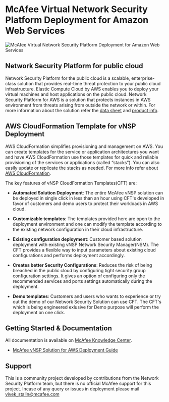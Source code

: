 McAfee Virtual Network Security Platform Deployment for Amazon Web Services
===========================================================================

![McAfee Virtual Network Security Platform Deployment for Amazon Web Services](https://www.mcafee.com/img/nwco/logo.svg)

**Network Security Platform for public cloud**
---------------------------------------------------
Network Security Platform for the public cloud is a scalable, enterprise-class solution that provides real-time threat protection to your public cloud infrastructure. Elastic Compute Cloud by AWS enables you to deploy your virtual machines and host applications on the public cloud. Network Security Platform for AWS is a solution that protects instances in AWS environment from threats arising from outside the network or within. For more information about the solution refer the [data sheet](https://www.mcafee.com/us/resources/data-sheets/ds-virtual-network-security-platform.pdf) and [product info](https://www.mcafee.com/in/products/network-security-platform.aspx).

**AWS CloudFormation Template for vNSP Deployment**
-----------------------------------------------------
AWS CloudFormation simplifies provisioning and management on AWS. You can create templates for the service or application architectures you want and have AWS CloudFormation use those templates for quick and reliable provisioning of the services or applications (called “stacks”). You can also easily update or replicate the stacks as needed. For more info refer about [AWS CloudFormation](https://aws.amazon.com/cloudformation/).
 
 The key features of vNSP CloudFormation Templates(CFT) are:
 
 - **Automated Solution Deployment**: The entire McAfee vNSP solution can be deployed in single click in less than an hour using CFT's developed in favor of customers and demo users to protect their workloads in AWS cloud.
 
 - **Customizable templates**: The templates provided here are open to the deployment environment and one can modify the template according to the existing network configuration in their cloud infrastructure. 
 
 - **Existing configuration deployment**: Customer based solution deployment with existing vNSP Network Security Manager(NSM). The CFT provides a flexible way to input parameters about existing cloud configurations and performs deployment accordingly.
 
 - **Creates better Security Configurations**: Reduces the risk of being breached in the public cloud by configuring tight security group configuration settings. It gives an option of configuring only the recommended services and ports settings automatically during the deployment.

- **Demo templates**: Customers and users who wants to experience or try out the demo of our Network Security Solution can use CFT. The CFT's which is being engineered exlusive for Demo purpose will perform the deployment on one click. 

Getting Started & Documentation
-------------------------------

All documentation is available on [McAfee Knowledge Center](https://support.mcafee.com/).

- [McAfee vNSP Solution for AWS Deployment Guide](https://kc.mcafee.com/corporate/index?page=content&id=PD26969)

**Support**
------------
This is a community project developed by contributions from the Network Security Platform team, but there is no official McAfee support for this project. Incase of any query or issues in deployment please mail vivek_stalin@mcafee.com
